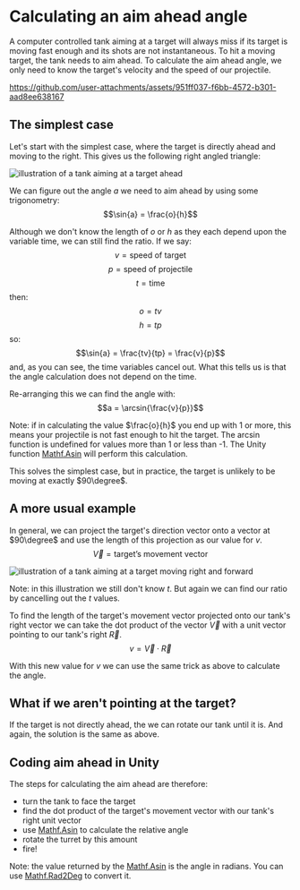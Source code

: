 # Calculating an aim ahead angle

A computer controlled tank aiming at a target will always miss if its target is moving fast enough and its shots are not instantaneous. To hit a moving target, the tank needs to aim ahead. To calculate the aim ahead angle, we only need to know the target's velocity and the speed of our projectile.

https://github.com/user-attachments/assets/951ff037-f6bb-4572-b301-aad8ee638167

## The simplest case

Let's start with the simplest case, where the target is directly ahead and moving to the right. This gives us the following right angled triangle:

![illustration of a tank aiming at a target ahead](https://github.com/LSBUSGP/AimAhead/assets/3679392/8c9e6151-04dc-4f80-b3d8-eb3ddea98beb)

We can figure out the angle $a$ we need to aim ahead by using some trigonometry:
$$\sin{a} = \frac{o}{h}$$

Although we don't know the length of $o$ or $h$ as they each depend upon the variable time, we can still find the ratio. If we say:
$$v = \text{speed of target}$$
$$p = \text{speed of projectile}$$
$$t = \text{time}$$
then:
$$o = tv$$
$$h = tp$$
so:
$$\sin{a} = \frac{tv}{tp} = \frac{v}{p}$$
and, as you can see, the time variables cancel out. What this tells us is that the angle calculation does not depend on the time.

Re-arranging this we can find the angle with:
$$a = \arcsin{\frac{v}{p}}$$

Note: if in calculating the value $\frac{o}{h}$ you end up with 1 or more, this means your projectile is not fast enough to hit the target. The $\arcsin$ function is undefined for values more than 1 or less than -1. The Unity function [Mathf.Asin](https://docs.unity3d.com/2022.3/Documentation/ScriptReference/Mathf.Asin.html) will perform this calculation.
 
This solves the simplest case, but in practice, the target is unlikely to be moving at exactly $90\degree$.

## A more usual example

In general, we can project the target's direction vector onto a vector at $90\degree$ and use the length of this projection as our value for $v$.
$$\vec{V} = \text{target's movement vector}$$

![illustration of a tank aiming at a target moving right and forward](https://github.com/LSBUSGP/AimAhead/assets/3679392/4a93d3fe-e27d-4fb4-b4e1-148382fa3868)


Note: in this illustration we still don't know $t$. But again we can find our ratio by cancelling out the $t$ values.

To find the length of the target's movement vector projected onto our tank's right vector we can take the dot product of the vector $\vec{V}$ with a unit vector pointing to our tank's right $\vec{R}$.
$$v = \vec{V}\cdot\vec{R}$$

With this new value for $v$ we can use the same trick as above to calculate the angle.

## What if we aren't pointing at the target?

If the target is not directly ahead, the we can rotate our tank until it is. And again, the solution is the same as above.

## Coding aim ahead in Unity

The steps for calculating the aim ahead are therefore:

- turn the tank to face the target
- find the dot product of the target's movement vector with our tank's right unit vector
- use [Mathf.Asin](https://docs.unity3d.com/2022.3/Documentation/ScriptReference/Mathf.Asin.html) to calculate the relative angle
- rotate the turret by this amount
- fire!

Note: the value returned by the [Mathf.Asin](https://docs.unity3d.com/2022.3/Documentation/ScriptReference/Mathf.Asin.html) is the angle in radians. You can use [Mathf.Rad2Deg](https://docs.unity3d.com/2022.3/Documentation/ScriptReference/Mathf.Rad2Deg.html) to convert it.
